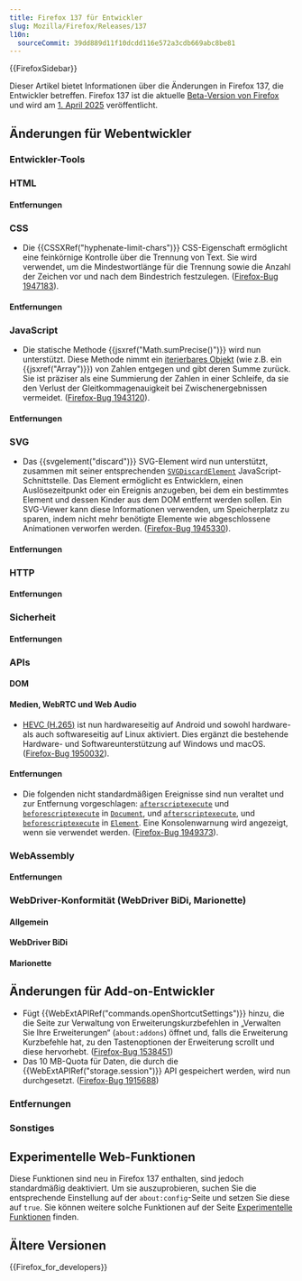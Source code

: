 ```yaml
---
title: Firefox 137 für Entwickler
slug: Mozilla/Firefox/Releases/137
l10n:
  sourceCommit: 39dd889d11f10dcdd116e572a3cdb669abc8be81
---
```


{{FirefoxSidebar}}

Dieser Artikel bietet Informationen über die Änderungen in Firefox 137, die Entwickler betreffen. Firefox 137 ist die aktuelle [Beta-Version von Firefox](https://www.mozilla.org/en-US/firefox/channel/desktop/#beta) und wird am [1. April 2025](https://whattrainisitnow.com/release/?version=137) veröffentlicht.

## Änderungen für Webentwickler

### Entwickler-Tools

### HTML

#### Entfernungen

### CSS

- Die {{CSSXRef("hyphenate-limit-chars")}} CSS-Eigenschaft ermöglicht eine feinkörnige Kontrolle über die Trennung von Text. Sie wird verwendet, um die Mindestwortlänge für die Trennung sowie die Anzahl der Zeichen vor und nach dem Bindestrich festzulegen. ([Firefox-Bug 1947183](https://bugzil.la/1947183)).

#### Entfernungen

### JavaScript

- Die statische Methode {{jsxref("Math.sumPrecise()")}} wird nun unterstützt. Diese Methode nimmt ein [iterierbares Objekt](/de/docs/Web/JavaScript/Reference/Iteration_protocols#the_iterable_protocol) (wie z.B. ein {{jsxref("Array")}}) von Zahlen entgegen und gibt deren Summe zurück. Sie ist präziser als eine Summierung der Zahlen in einer Schleife, da sie den Verlust der Gleitkommagenauigkeit bei Zwischenergebnissen vermeidet. ([Firefox-Bug 1943120](https://bugzil.la/1943120)).

#### Entfernungen

### SVG

- Das {{svgelement("discard")}} SVG-Element wird nun unterstützt, zusammen mit seiner entsprechenden [`SVGDiscardElement`](/de/docs/Web/API/SVGDiscardElement) JavaScript-Schnittstelle.
  Das Element ermöglicht es Entwicklern, einen Auslösezeitpunkt oder ein Ereignis anzugeben, bei dem ein bestimmtes Element und dessen Kinder aus dem DOM entfernt werden sollen.
  Ein SVG-Viewer kann diese Informationen verwenden, um Speicherplatz zu sparen, indem nicht mehr benötigte Elemente wie abgeschlossene Animationen verworfen werden.
  ([Firefox-Bug 1945330](https://bugzil.la/1945330)).

#### Entfernungen

### HTTP

#### Entfernungen

### Sicherheit

#### Entfernungen

### APIs

#### DOM

#### Medien, WebRTC und Web Audio

- [HEVC (H.265)](/de/docs/Web/Media/Guides/Formats/Video_codecs#hevc_h.265) ist nun hardwareseitig auf Android und sowohl hardware- als auch softwareseitig auf Linux aktiviert. Dies ergänzt die bestehende Hardware- und Softwareunterstützung auf Windows und macOS. ([Firefox-Bug 1950032](https://bugzil.la/1950032)).

#### Entfernungen

- Die folgenden nicht standardmäßigen Ereignisse sind nun veraltet und zur Entfernung vorgeschlagen: [`afterscriptexecute`](/de/docs/Web/API/Document/afterscriptexecute_event) und [`beforescriptexecute`](/de/docs/Web/API/Document/beforescriptexecute_event) in [`Document`](/de/docs/Web/API/Document), und [`afterscriptexecute`](/de/docs/Web/API/Element/afterscriptexecute_event), und [`beforescriptexecute`](/de/docs/Web/API/Element/beforescriptexecute_event) in [`Element`](/de/docs/Web/API/Element). Eine Konsolenwarnung wird angezeigt, wenn sie verwendet werden. ([Firefox-Bug 1949373](https://bugzil.la/1949373)).

### WebAssembly

#### Entfernungen

### WebDriver-Konformität (WebDriver BiDi, Marionette)

#### Allgemein

#### WebDriver BiDi

#### Marionette

## Änderungen für Add-on-Entwickler

- Fügt {{WebExtAPIRef("commands.openShortcutSettings")}} hinzu, die die Seite zur Verwaltung von Erweiterungskurzbefehlen in „Verwalten Sie Ihre Erweiterungen“ (`about:addons`) öffnet und, falls die Erweiterung Kurzbefehle hat, zu den Tastenoptionen der Erweiterung scrollt und diese hervorhebt. ([Firefox-Bug 1538451](https://bugzil.la/1538451))
- Das 10 MB-Quota für Daten, die durch die {{WebExtAPIRef("storage.session")}} API gespeichert werden, wird nun durchgesetzt. ([Firefox-Bug 1915688](https://bugzil.la/1915688))

### Entfernungen

### Sonstiges

## Experimentelle Web-Funktionen

Diese Funktionen sind neu in Firefox 137 enthalten, sind jedoch standardmäßig deaktiviert. Um sie auszuprobieren, suchen Sie die entsprechende Einstellung auf der `about:config`-Seite und setzen Sie diese auf `true`. Sie können weitere solche Funktionen auf der Seite [Experimentelle Funktionen](/de/docs/Mozilla/Firefox/Experimental_features) finden.

## Ältere Versionen

{{Firefox_for_developers}}
